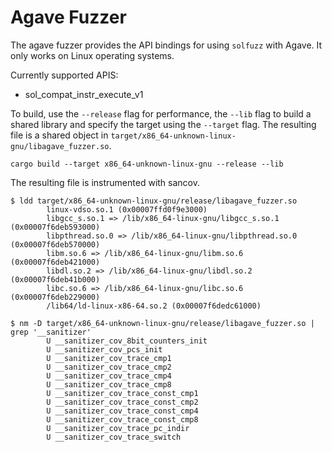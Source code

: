 # Agave Fuzzer

The agave fuzzer provides the API bindings for using `solfuzz` with Agave. It only works
on Linux operating systems.

Currently supported APIS:
 - sol_compat_instr_execute_v1

To build, use the `--release` flag for performance, the `--lib` flag to build a shared library and specify the 
target using the `--target` flag. The resulting file is a shared object in 
`target/x86_64-unknown-linux-gnu/libagave_fuzzer.so`.

```
cargo build --target x86_64-unknown-linux-gnu --release --lib
```

The resulting file is instrumented with sancov.

```
$ ldd target/x86_64-unknown-linux-gnu/release/libagave_fuzzer.so
        linux-vdso.so.1 (0x00007ffd0f9e3000)
        libgcc_s.so.1 => /lib/x86_64-linux-gnu/libgcc_s.so.1 (0x00007f6deb593000)
        libpthread.so.0 => /lib/x86_64-linux-gnu/libpthread.so.0 (0x00007f6deb570000)
        libm.so.6 => /lib/x86_64-linux-gnu/libm.so.6 (0x00007f6deb421000)
        libdl.so.2 => /lib/x86_64-linux-gnu/libdl.so.2 (0x00007f6deb41b000)
        libc.so.6 => /lib/x86_64-linux-gnu/libc.so.6 (0x00007f6deb229000)
        /lib64/ld-linux-x86-64.so.2 (0x00007f6dedc61000)

$ nm -D target/x86_64-unknown-linux-gnu/release/libagave_fuzzer.so | grep '__sanitizer'
        U __sanitizer_cov_8bit_counters_init
        U __sanitizer_cov_pcs_init
        U __sanitizer_cov_trace_cmp1
        U __sanitizer_cov_trace_cmp2
        U __sanitizer_cov_trace_cmp4
        U __sanitizer_cov_trace_cmp8
        U __sanitizer_cov_trace_const_cmp1
        U __sanitizer_cov_trace_const_cmp2
        U __sanitizer_cov_trace_const_cmp4
        U __sanitizer_cov_trace_const_cmp8
        U __sanitizer_cov_trace_pc_indir
        U __sanitizer_cov_trace_switch
```